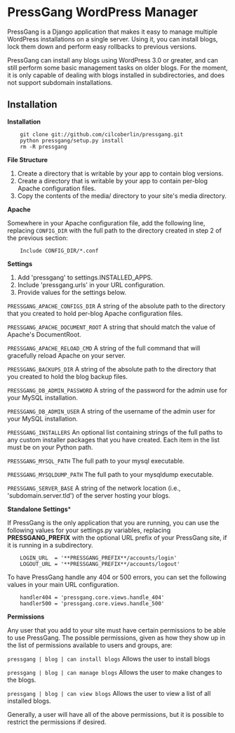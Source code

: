 PressGang WordPress Manager
===========================

PressGang is a Django application that makes it easy to manage multiple
WordPress installations on a single server.  Using it, you can install blogs,
lock them down and perform easy rollbacks to previous versions.

PressGang can install any blogs using WordPress 3.0 or greater, and can still
perform some basic management tasks on older blogs.  For the moment, it is only
capable of dealing with blogs installed in subdirectories, and does not support
subdomain installations.

Installation
------------

**Installation**

        git clone git://github.com/cilcoberlin/pressgang.git
        python pressgang/setup.py install
        rm -R pressgang

**File Structure**

1. Create a directory that is writable by your app to contain blog versions.
2. Create a directory that is writable by your app to contain per-blog Apache configuration files.
3. Copy the contents of the media/ directory to your site's media directory.

**Apache**

Somewhere in your Apache configuration file, add the following line, replacing
`CONFIG_DIR` with the full path to the directory created in step 2 of the
previous section:

        Include CONFIG_DIR/*.conf

**Settings**

1. Add 'pressgang' to settings.INSTALLED_APPS.
2. Include 'pressgang.urls' in your URL configuration.
3. Provide values for the settings below.

`PRESSGANG_APACHE_CONFIGS_DIR`
A string of the absolute path to the directory that you created to hold per-blog Apache configuration files.

`PRESSGANG_APACHE_DOCUMENT_ROOT`
A string that should match the value of Apache's DocumentRoot.

`PRESSGANG_APACHE_RELOAD_CMD`
A string of the full command that will gracefully reload Apache on your server.

`PRESSGANG_BACKUPS_DIR`
A string of the absolute path to the directory that you created to hold the blog backup files.

`PRESSGANG_DB_ADMIN_PASSWORD`
A string of the password for the admin use for your MySQL installation.

`PRESSGANG_DB_ADMIN_USER`
A string of the username of the admin user for your MySQL installation.

`PRESSGANG_INSTALLERS`
An optional list containing strings of the full paths to any custom installer
packages that you have created.  Each item in the list must be on your Python path.

`PRESSGANG_MYSQL_PATH`
The full path to your mysql executable.

`PRESSGANG_MYSQLDUMP_PATH`
The full path to your mysqldump executable.

`PRESSGANG_SERVER_BASE`
A string of the network location (i.e., 'subdomain.server.tld') of the server hosting your blogs.

**Standalone Settings***

If PressGang is the only application that you are running, you can use the following
values for your settings.py variables, replacing **PRESSGANG_PREFIX** with the optional
URL prefix of your PressGang site, if it is running in a subdirectory.

        LOGIN_URL  = '**PRESSGANG_PREFIX**/accounts/login'
        LOGOUT_URL = '**PRESSGANG_PREFIX**/accounts/logout'

To have PressGang handle any 404 or 500 errors, you can set the following values
in your main URL configuration.

        handler404 = 'pressgang.core.views.handle_404'
        handler500 = 'pressgang.core.views.handle_500'

**Permissions**

Any user that you add to your site must have certain permissions to be able
to use PressGang.  The possible permissions, given as how they show up in the
list of permissions available to users and groups, are:

`pressgang | blog | can install blogs`
Allows the user to install blogs

`pressgang | blog | can manage blogs`
Allows the user to make changes to the blogs.

`pressgang | blog | can view blogs`
Allows the user to view a list of all installed blogs.

Generally, a user will have all of the above permissions, but it is possible to
restrict the permissions if desired.
